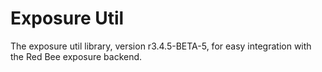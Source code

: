 # Exposure Util

The exposure util library, version r3.4.5-BETA-5, for easy integration with the Red Bee exposure backend.